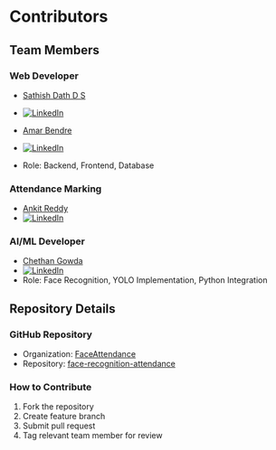 # Contributors

## Team Members

### Web Developer

- [Sathish Dath D S](https://github.com/dath2006)
- [![LinkedIn](https://img.shields.io/badge/LinkedIn-Connect-blue)](https://www.linkedin.com/in/sathish-dath-d-s-226671321?utm_source=share&utm_campaign=share_via&utm_content=profile&utm_medium=android_app)

- [Amar Bendre](https://github.com/amar07081)
- [![LinkedIn](https://img.shields.io/badge/LinkedIn-Connect-blue)](https://www.linkedin.com/in/amar-bendre-aa3107331?utm_source=share&utm_campaign=share_via&utm_content=profile&utm_medium=android_app)
- Role: Backend, Frontend, Database

### Attendance Marking

- [Ankit Reddy](https://github.com/AnkitReddy-Git)
- [![LinkedIn](https://img.shields.io/badge/LinkedIn-Connect-blue)](https://www.linkedin.com/in/ankit-reddy-593b51344?utm_source=share&utm_campaign=share_via&utm_content=profile&utm_medium=android_app)

### AI/ML Developer

- [Chethan Gowda](https://github.com/DELTAFOX-78)
- [![LinkedIn](https://img.shields.io/badge/LinkedIn-Connect-blue)](https://www.linkedin.com/in/chethan-gowda-42164a219/)
- Role: Face Recognition, YOLO Implementation, Python Integration

## Repository Details

### GitHub Repository

- Organization: [FaceAttendance](https://github.com/Student-Face-Attendance)
- Repository: [face-recognition-attendance](https://github.com/Student-Face-Attendance/Automated_face_attendance)

### How to Contribute

1. Fork the repository
2. Create feature branch
3. Submit pull request
4. Tag relevant team member for review


